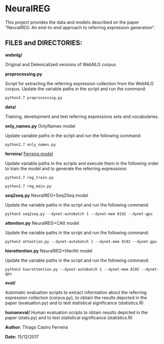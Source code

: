 # NeuralREG

This project provides the data and models described on the paper "NeuralREG: An end-to-end approach to referring expression generation".

## FILES and DIRECTORIES:

**webnlg/** 

Original and Delexicalized versions of WebNLG corpus

**preprocessing.py** 

Script for extracting the referring expression collection from the WebNLG corpus. Update the variable paths in the script and run the command:

`python2.7 preprocessing.py`

**data/** 

Training, development and test referring expressions sets and vocabularies.

**only_names.py** OnlyNames model

Update variable paths in the script and run the following command:

`python2.7 only_names.py`

**ferreira/** [Ferreira model](http://www.aclweb.org/anthology/P16-1054)

Update variable paths in the scripts and execute them in the following order to train the model and to generate the referring expressions:

```
python2.7 reg_train.py

python2.7 reg_main.py
```

**seq2seq.py** NeuralREG+Seq2Seq model 

Update the variable paths in the script and run the following command:

`python3 seq2seq.py --dynet-autobatch 1 --dynet-mem 8192 --dynet-gpu`

**attention.py** NeuralREG+CAtt model 

Update the variable paths in the script and run the following command:

`python3 attention.py --dynet-autobatch 1 --dynet-mem 8192 --dynet-gpu`

**hierattention.py** NeuralREG+HierAtt model

Update the variable paths in the script and run the following command:

`python3 hierattention.py --dynet-autobatch 1 --dynet-mem 8192 --dynet-gpu`

**eval/** 

Automatic evaluation scripts to extract information about the referring expression collection (corpus.py), to obtain the results depicted in the paper (evaluation.py) and to test statistical significance (statistics.R)

**humaneval/** Human evaluation scripts to obtain results depicted in the paper (stats.py) and to test statistical significance (statistics.R)

**Author:** Thiago Castro Ferreira

**Date:** 15/12/2017
